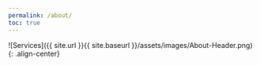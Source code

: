 ```yaml
---
permalink: /about/
toc: true
---
```


![Services]({{ site.url }}{{ site.baseurl }}/assets/images/About-Header.png){: .align-center}
